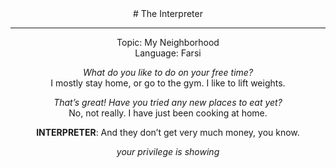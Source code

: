 <div align="center">
# The Interpreter

<hr>

Topic: My Neighborhood  
Language: Farsi


*What do you like to do on your free time?*  
I mostly stay home, or go to the gym. I like to lift weights.  

*That’s great! Have you tried any new places to eat yet?*  
No, not really. I have just been cooking at home.  


**INTERPRETER**: And they don’t get very much money, you know.  


*your privilege is showing*
